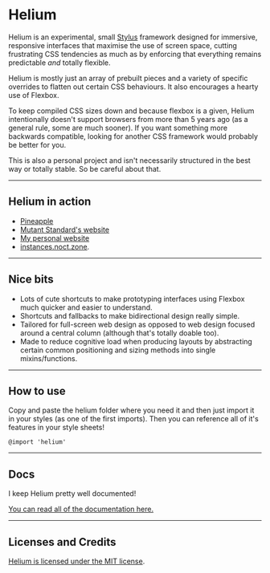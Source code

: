 # Helium

Helium is an experimental, small [Stylus]() framework designed for immersive, responsive interfaces that maximise the use of screen space, cutting frustrating CSS tendencies as much as by enforcing that everything remains predictable *and* totally flexible.

Helium is mostly just an array of prebuilt pieces and a variety of specific overrides to flatten out certain CSS behaviours. It also encourages a hearty use of Flexbox.

To keep compiled CSS sizes down and because flexbox is a given, Helium intentionally doesn't support browsers from more than 5 years ago (as a general rule, some are much sooner). If you want something more backwards compatible, looking for another CSS framework would probably be better for you.

This is also a personal project and isn't necessarily structured in the best way or totally stable. So be careful about that.

----

## Helium in action

- [Pineapple](https://github.com/dzuk-mutant/pineapple)
- [Mutant Standard's website](https://mutant.tech)
- [My personal website](https://noct.zone)
- [instances.noct.zone](http://instances.noct.zone).


----

## Nice bits

- Lots of cute shortcuts to make prototyping interfaces using Flexbox much quicker and easier to understand.
- Shortcuts and fallbacks to make bidirectional design really simple.
- Tailored for full-screen web design as opposed to web design focused around a central column (although that's totally doable too).
- Made to reduce cognitive load when producing layouts by abstracting certain common positioning and sizing methods into single mixins/functions.

----

## How to use

Copy and paste the helium folder where you need it and then just import it in your styles (as one of the first imports). Then you can reference all of it's features in your style sheets!

```
@import 'helium'

```
----

## Docs

I keep Helium pretty well documented!

[You can read all of the documentation here.](docs/docs.md)


----

## Licenses and Credits

[Helium is licensed under the MIT license](license.txt).
